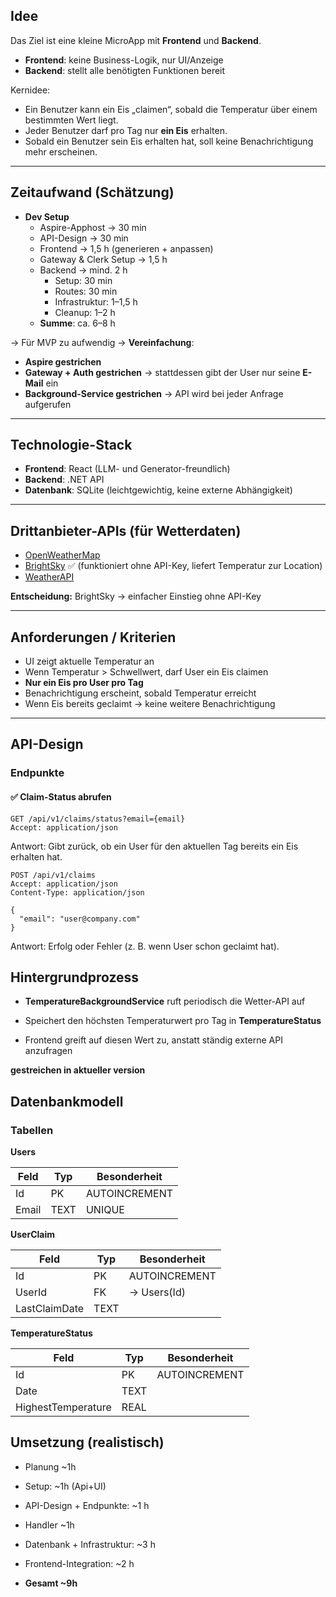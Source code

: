 
## Idee
Das Ziel ist eine kleine MicroApp mit **Frontend** und **Backend**.
- **Frontend**: keine Business-Logik, nur UI/Anzeige
- **Backend**: stellt alle benötigten Funktionen bereit

Kernidee:
- Ein Benutzer kann ein Eis „claimen“, sobald die Temperatur über einem bestimmten Wert liegt.
- Jeder Benutzer darf pro Tag nur **ein Eis** erhalten.
- Sobald ein Benutzer sein Eis erhalten hat, soll keine Benachrichtigung mehr erscheinen.

---

## Zeitaufwand (Schätzung)
- **Dev Setup**
    - Aspire-Apphost → 30 min
    - API-Design → 30 min
    - Frontend → 1,5 h (generieren + anpassen)
    - Gateway & Clerk Setup → 1,5 h
    - Backend → mind. 2 h
        - Setup: 30 min
        - Routes: 30 min
        - Infrastruktur: 1–1,5 h
        - Cleanup: 1–2 h
    - **Summe**: ca. 6–8 h

→ Für MVP zu aufwendig → **Vereinfachung**:
- **Aspire gestrichen**
- **Gateway + Auth gestrichen** → stattdessen gibt der User nur seine **E-Mail** ein
- **Background-Service gestrichen** → API wird bei jeder Anfrage aufgerufen

---

## Technologie-Stack
- **Frontend**: React (LLM- und Generator-freundlich)
- **Backend**: .NET API
- **Datenbank**: SQLite (leichtgewichtig, keine externe Abhängigkeit)

---

## Drittanbieter-APIs (für Wetterdaten)
- [OpenWeatherMap](https://openweathermap.org/api)
- [BrightSky](https://brightsky.dev/docs/#/) ✅ (funktioniert ohne API-Key, liefert Temperatur zur Location)
- [WeatherAPI](https://www.weatherapi.com/)

**Entscheidung:** BrightSky → einfacher Einstieg ohne API-Key

---

## Anforderungen / Kriterien
- UI zeigt aktuelle Temperatur an
- Wenn Temperatur > Schwellwert, darf User ein Eis claimen
- **Nur ein Eis pro User pro Tag**
- Benachrichtigung erscheint, sobald Temperatur erreicht
- Wenn Eis bereits geclaimt → keine weitere Benachrichtigung

---

## API-Design

### Endpunkte

#### ✅ Claim-Status abrufen
```http
GET /api/v1/claims/status?email={email}
Accept: application/json
```

Antwort: Gibt zurück, ob ein User für den aktuellen Tag bereits ein Eis erhalten hat.

```http
POST /api/v1/claims
Accept: application/json
Content-Type: application/json

{
  "email": "user@company.com"
}

```
Antwort: Erfolg oder Fehler (z. B. wenn User schon geclaimt hat).

## Hintergrundprozess

- **TemperatureBackgroundService** ruft periodisch die Wetter-API auf

- Speichert den höchsten Temperaturwert pro Tag in **TemperatureStatus**

- Frontend greift auf diesen Wert zu, anstatt ständig externe API anzufragen

**gestreichen in aktueller version**
## Datenbankmodell

### Tabellen

**Users**

|Feld|Typ|Besonderheit|
|---|---|---|
|Id|PK|AUTOINCREMENT|
|Email|TEXT|UNIQUE|
**UserClaim**

| Feld          | Typ  | Besonderheit  |
| ------------- | ---- | ------------- |
| Id            | PK   | AUTOINCREMENT |
| UserId        | FK   | → Users(Id)   |
| LastClaimDate | TEXT |               |
**TemperatureStatus**

| Feld               | Typ  | Besonderheit  |
| ------------------ | ---- | ------------- |
| Id                 | PK   | AUTOINCREMENT |
| Date               | TEXT |               |
| HighestTemperature | REAL |               |
## Umsetzung (realistisch)


- Planung ~1h
- Setup: ~1h (Api+UI)
- API-Design + Endpunkte: ~1 h
- Handler ~1h
- Datenbank + Infrastruktur: ~3 h
- Frontend-Integration: ~2 h

- **Gesamt ~9h**
